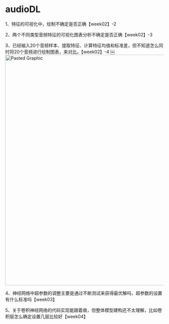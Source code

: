 # audioDL
1、特征的可视化中，绘制不确定是否正确【week02】-2

2、两个不同类型音频特征的可视化图表分析不确定是否正确【week02】-3

3、已经输入20个音频样本、提取特征、计算特征均值和标准差，但不知道怎么同时将20个音频进行绘制图表，来对比。【week02】-4
￼<img width="730" alt="Pasted Graphic" src="https://github.com/user-attachments/assets/aa82c556-333b-4f57-baae-476e16c0d8e9">

4、神经网络中超参数的调整主要是通过不断测试来获得最优解吗，超参数的设置有什么标准吗【week03】

5、关于卷积神经网络的代码实现能跟着做，但整体模型建构还不太理解，比如卷积层怎么确定设置几层比较好【week04】
